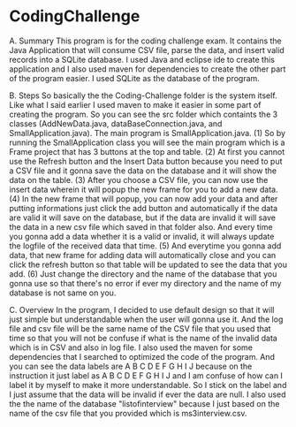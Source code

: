# CodingChallenge
A. Summary
  This program is for the coding challenge exam. It contains the Java Application that will consume CSV file, parse the data, and insert valid records into a SQLite database. I used Java and eclipse ide to create this application and I also used maven for dependencies to create the other part of the program easier. I used SQLite as the database of the program.
  
B. Steps
  So basically the the Coding-Challenge folder is the system itself. Like what I said earlier I used maven to make it easier in some part of creating the program. So you can see the src folder which containts the 3 classes (AddNewData.java, dataBaseConnection.java, and SmallApplication.java). The main program is SmallApplication.java. (1) So by running the SmallApplication class you will see the main program which is a Frame project that has 3 buttons at the top and table. (2) At first you cannot use the Refresh button and the Insert Data button because you need to put a CSV file and it gonna save the data on the database and it will show the data on the table. (3) After you choose a CSV file, you can now use the insert data wherein it will popup the new frame for you to add a new data. (4) In the new frame that will popup, you can now add your data and after putting informations just click the add button and automatically if the data are valid it will save on the database, but if the data are invalid it will save the data in a new csv file which saved in that folder also. And every time you gonna add a data whether it is a valid or invalid, it will always update the logfile of the received data that time. (5) And everytime you gonna add data, that new frame for adding data will automatically close and you can click the refresh button so that table will be updated to see the data that you add. (6) Just change the directory and the name of the database that you gonna use so that there's no error if ever my directory and the name of my database is not same on you.
 
 C. Overview
  In the program, I decided to use default design so that it will just simple but understandable when the user will gonna use it. And the log file and csv file will be the same name of the CSV file that you used that time so that you will not be confuse if what is the name of the invalid data which is in CSV and also in log file. I also used the maven for some dependencies that I searched to optimized the code of the program. And you can see the data labels are A B C D E F G H I J because on the instruction it just label as A B C D E F G H I J and I am confuse of how can I label it by myself to make it more understandable. So I stick on the label and I just assume that the data will be invalid if ever the data are null. I also used the the name of the database "listofinterview" because I just based on the name of the csv file that you provided which is ms3interview.csv. 
